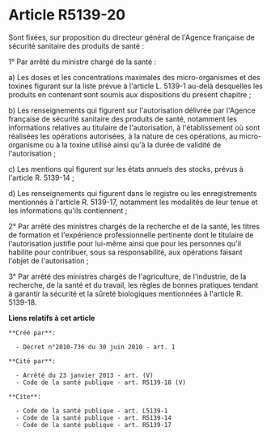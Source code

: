 # Article R5139-20

Sont fixées, sur proposition du directeur général de l'Agence française de sécurité sanitaire des produits de santé : 

1° Par arrêté du ministre chargé de la santé : 

a) Les doses et les concentrations maximales des micro-organismes et des toxines figurant sur la liste prévue à l'article L.
5139-1 au-delà desquelles les produits en contenant sont soumis aux dispositions du présent chapitre ; 

b) Les renseignements qui figurent sur l'autorisation délivrée par l'Agence française de sécurité sanitaire des produits de
santé, notamment les informations relatives au titulaire de l'autorisation, à l'établissement où sont réalisées les
opérations autorisées, à la nature de ces opérations, au micro-organisme ou à la toxine utilisé ainsi qu'à la durée de
validité de l'autorisation ; 

c) Les mentions qui figurent sur les états annuels des stocks, prévus à l'article R. 5139-14 ; 

d) Les renseignements qui figurent dans le registre ou les enregistrements mentionnés à l'article R. 5139-17, notamment les
modalités de leur tenue et les informations qu'ils contiennent ; 

2° Par arrêté des ministres chargés de la recherche et de la santé, les titres de formation et l'expérience professionnelle
pertinente dont le titulaire de l'autorisation justifie pour lui-même ainsi que pour les personnes qu'il habilite pour
contribuer, sous sa responsabilité, aux opérations faisant l'objet de l'autorisation ; 

3° Par arrêté des ministres chargés de l'agriculture, de l'industrie, de la recherche, de la santé et du travail, les règles
de bonnes pratiques tendant à garantir la sécurité et la sûreté biologiques mentionnées à l'article R. 5139-18.

**Liens relatifs à cet article**

	**Créé par**:

	  - Décret n°2010-736 du 30 juin 2010 - art. 1

	**Cité par**:

	  - Arrêté du 23 janvier 2013 - art. (V)
	  - Code de la santé publique - art. R5139-18 (V)

	**Cite**:

	  - Code de la santé publique - art. L5139-1
	  - Code de la santé publique - art. R5139-14
	  - Code de la santé publique - art. R5139-17
